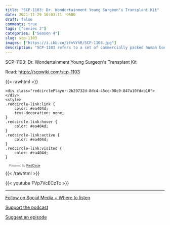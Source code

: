 ```yaml
---
title: "SCP-1103: Dr. Wondertainment Young Surgeon's Transplant Kit"
date: 2021-11-29 10:03:11 -0500
draft: false
comments: true
tags: ["series 2"]
categories: ["Season 4"]
slug: scp-1103
images: ["https://i.ibb.co/zfvVYhR/SCP-1103.jpg"]
description: "SCP-1103 refers to a set of commercially packed human body parts, labelled SCP-1103-1-1 to SCP-1103-1-11. All contained objects are vacuum-packed on plastic trays, with the label \"Dr. Wondertainment's Young Surgeon's Transplant Kit\", and a price tag ranging between $3.99 and $25.99."
---
```


SCP-1103: Dr. Wondertainment Young Surgeon's Transplant Kit

Read: https://scpwiki.com/scp-1103

{{< rawhtml >}}
<script async defer onload="redcircleIframe();" src="https://api.podcache.net/embedded-player/sh/63705181-2bd5-4fc1-a869-6f5b27226efa/ep/2b29732d-8dc4-45ce-98c9-847a10fdab10"></script>
    <div class="redcirclePlayer-2b29732d-8dc4-45ce-98c9-847a10fdab10"></div>
    <style>
    .redcircle-link:link {
        color: #ea404d;
        text-decoration: none;
    }
    .redcircle-link:hover {
        color: #ea404d;
    }
    .redcircle-link:active {
        color: #ea404d;
    }
    .redcircle-link:visited {
        color: #ea404d;
    }
</style>
<p style="margin-top:3px;margin-left:11px;font-family: sans-serif;font-size: 10px; color: gray;">Powered by <a class="redcircle-link" href="https://redcircle.com?utm_source=rc_embedded_player&utm_medium=web&utm_campaign=embedded_v1">RedCircle</a></p>
{{< /rawhtml >}}

{{< youtube FVp7VcECzTc >}}

---

[Follow on Social Media + Where to listen](/links)

[Support the podcast](/support)

[Suggest an episode](/suggest)
